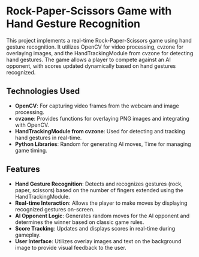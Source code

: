 # Rock-Paper-Scissors Game with Hand Gesture Recognition

This project implements a real-time Rock-Paper-Scissors game using hand gesture recognition. It utilizes OpenCV for video processing, cvzone for overlaying images, and the HandTrackingModule from cvzone for detecting hand gestures. The game allows a player to compete against an AI opponent, with scores updated dynamically based on hand gestures recognized.

## Technologies Used

- **OpenCV**: For capturing video frames from the webcam and image processing.
- **cvzone**: Provides functions for overlaying PNG images and integrating with OpenCV.
- **HandTrackingModule from cvzone**: Used for detecting and tracking hand gestures in real-time.
- **Python Libraries**: Random for generating AI moves, Time for managing game timing.

## Features

- **Hand Gesture Recognition**: Detects and recognizes gestures (rock, paper, scissors) based on the number of fingers extended using the HandTrackingModule.
- **Real-time Interaction**: Allows the player to make moves by displaying recognized gestures on-screen.
- **AI Opponent Logic**: Generates random moves for the AI opponent and determines the winner based on classic game rules.
- **Score Tracking**: Updates and displays scores in real-time during gameplay.
- **User Interface**: Utilizes overlay images and text on the background image to provide visual feedback to the user.
